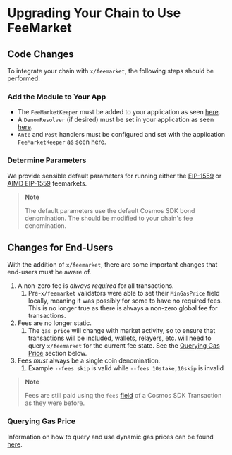# Upgrading Your Chain to Use FeeMarket

## Code Changes

To integrate your chain with `x/feemarket`, the following steps should be performed:

### Add the Module to Your App

* The `FeeMarketKeeper` must be added to your application as seen [here](https://github.com/skip-mev/feemarket/blob/0f83e172c92a02db45f83bf89065fd9543967729/tests/app/app.go#L163).
* A `DenomResolver` (if desired) must be set in your application as seen [here](https://github.com/skip-mev/feemarket/blob/0f83e172c92a02db45f83bf89065fd9543967729/tests/app/app.go#L509).
* `Ante` and `Post` handlers must be configured and set with the application `FeeMarketKeeper` as seen [here](https://github.com/skip-mev/feemarket/blob/0f83e172c92a02db45f83bf89065fd9543967729/tests/app/app.go#L513).

### Determine Parameters

We provide sensible default parameters for running either the [EIP-1559](https://github.com/skip-mev/feemarket/blob/0f83e172c92a02db45f83bf89065fd9543967729/x/feemarket/types/eip1559.go#L56) or [AIMD EIP-1559](https://github.com/skip-mev/feemarket/blob/0f83e172c92a02db45f83bf89065fd9543967729/x/feemarket/types/eip1559_aimd.go#L65) feemarkets. 

> **Note**
>
> The default parameters use the default Cosmos SDK bond denomination. The should be modified to your chain's fee denomination.

## Changes for End-Users

With the addition of `x/feemarket`, there are some important changes that end-users must be aware of.

1. A non-zero fee is _always required_ for all transactions.
   1. Pre-`x/feemarket` validators were able to set their `MinGasPrice` field locally, meaning it was possibly for some to have no required fees.  This is no longer true as there is always a non-zero global fee for transactions.
2. Fees are no longer static.
   1. The `gas price` will change with market activity, so to ensure that transactions will be included, wallets, relayers, etc. will need to query `x/feemarket` for the current fee state.  See the [Querying Gas Price](#querying-gas-price-) section below.
3. Fees _must_ always be a single coin denomination.
   1. Example `--fees skip` is valid while `--fees 10stake,10skip` is invalid 

> **Note**
>
>  Fees are still paid using the `fees` [field](https://github.com/cosmos/cosmos-sdk/blob/d1aab15790570bff77aa0b8652288a276205efb0/proto/cosmos/tx/v1beta1/tx.proto#L214) of a Cosmos SDK Transaction as they were before.

### Querying Gas Price 

Information on how to query and use dynamic gas prices can be found [here](./INTEGRATIONS.md).
